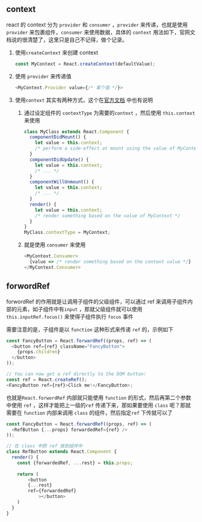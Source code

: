 ## context 

react  的 context 分为 `provider`  和 `consumer` ，`provider` 来传递，也就是使用 `provider` 来包裹组件，`consumer` 来使用数据，具体的 `context` 用法如下，官网文档说的很清楚了，这里只是自己不记得，做个记录。

1. 使用`createContext` 来创建 context

   ```js
   const MyContext = React.createContext(defaultValue);
   ```

2. 使用 `provider` 来传递值

   ```js
   <MyContext.Provider value={/* 某个值 */}>
   ```

3. 使用`context` 其实有两种方式，这个在[官方文档](https://reactjs.org/docs/context.html) 中也有说明

   1. 通过设定组件的 `contextType` 为需要的`context` ，然后使用 `this.context` 来使用

      ```js
      class MyClass extends React.Component {
        componentDidMount() {
          let value = this.context;
          /* perform a side-effect at mount using the value of MyContext */
        }
        componentDidUpdate() {
          let value = this.context;
          /* ... */
        }
        componentWillUnmount() {
          let value = this.context;
          /* ... */
        }
        render() {
          let value = this.context;
          /* render something based on the value of MyContext */
        }
      }
      MyClass.contextType = MyContext;
      ```

   2. 就是使用 `consumer` 来使用

      ```js
      <MyContext.Consumer>
        {value => /* render something based on the context value */}
      </MyContext.Consumer>
      ```

      

## forwordRef

forwordRef 的作用就是让调用子组件的父级组件，可以通过 ref 来调用子组件内部的元素，如子组件中有`input` ，那就父级组件就可以使用 `this.inputRef.focus()` 来使得子组件执行 `focus` 事件

需要注意的是，子组件是以 `function` 这种形式来传递 `ref` 的，示例如下

```js
const FancyButton = React.forwardRef((props, ref) => (
  <button ref={ref} className="FancyButton">
    {props.children}
  </button>
));

// You can now get a ref directly to the DOM button:
const ref = React.createRef();
<FancyButton ref={ref}>Click me!</FancyButton>;
```

也就是`React.forwordRef` 内部就只能使用 `function` 的形式，然后再第二个参数中使用 `ref` ，这样才能把上一级的`ref` 传递下来，那如果要使用  `class` 呢？那就需要在 `function` 内部来调用 `class` 的组件，然后指定`ref` 下传就可以了

```js
const FancyButton = React.forwardRef((props, ref) => (
  <RefButton {...props} forwardedRef={ref} />
));

// 在 class 中把 ref 放到组件中
class RefButton extends React.Component {
  render() {
    const {forwardedRef, ...rest} = this.props;
    
    return (
    	<button
      	{...rest}
      	ref={forwardedRef}
			></button>
    )
  }
}
```


